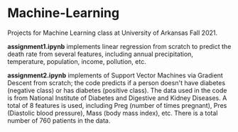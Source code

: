 # Machine-Learning

Projects for Machine Learning class at University of Arkansas Fall 2021.

**assignment1.ipynb** implements linear regression from scratch to predict the death rate from several features, including annual precipitation, temperature, population, income, pollution, etc. 

**assignment2.ipynb** implements of Support Vector Machines  via Gradient Descent from scratch; the code predicts  if a person doesn't have diabetes (negative class) or has
diabetes (positive class). The data used in the code is from National Institute of Diabetes and Digestive and Kidney Diseases. A total of 8 features is used, including Preg (number of times pregnant), Pres (Diastolic blood pressure), Mass (body mass index), etc. There is a total number of 760 patients in the data.
